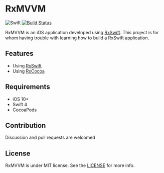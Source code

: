 RxMVVM
======

![Swift](https://img.shields.io/badge/Swift-4.0-orange.svg)
[![Build Status](https://travis-ci.org/jadernunes/RxMVVM.svg?branch=master)](https://travis-ci.org/jadernunes/RxMVVM)

RxMVVM is an iOS application developed using [RxSwift](https://github.com/ReactiveX/RxSwift). This project is for whom having trouble with learning how to build a RxSwift application.

Features
--------

* Using [RxSwift](https://github.com/ReactiveX/RxSwift)
* Using [RxCocoa](https://github.com/ReactiveCocoa/ReactiveCocoa)


Requirements
------------

* iOS 10+
* Swift 4
* CocoaPods


Contribution
------------

Discussion and pull requests are welcomed


License
-------

RxMVVM is under MIT license. See the [LICENSE](LICENSE) for more info.
